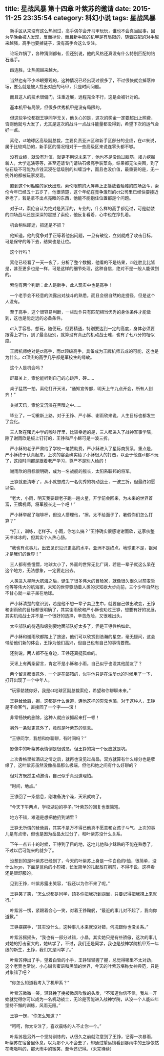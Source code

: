 title: 星战风暴 第十四章 叶紫苏的邀请
date: 2015-11-25 23:35:54
category: 科幻小说
tags: 星战风暴
---
&nbsp;&nbsp;&nbsp;&nbsp;新手区从来没有这么热闹过，高手偶尔会开马甲玩玩，谁也不会真当回事，因为早晚会被人发现，反而掉价，而且新手区的机甲是有局限的，随着匹配的对手越来越强，高手也要掉链子，没有高手会这么专注。

&nbsp;&nbsp;&nbsp;&nbsp;论坛炸锅了，各种猜测都有，但还别说，他的风格还真没有什么特别匹配的钻石选手。

&nbsp;&nbsp;&nbsp;&nbsp;四连胜，让热闹越来越大。

&nbsp;&nbsp;&nbsp;&nbsp;当然也有不少冷眼旁观的，这种情况已经出现过很多了，不过很快就会掉落神坛，要么就是被人找出对应的马甲，只是时间问题。

&nbsp;&nbsp;&nbsp;&nbsp;而且这人的技术很偏门，注重近展，远程完全不行，这是会被针对的。

&nbsp;&nbsp;&nbsp;&nbsp;基本机甲有局限，但很多优秀机甲是没有局限的。

&nbsp;&nbsp;&nbsp;&nbsp;但这些争论都跟王铮同学无关，他关心的是，这次的奖金一定要超出上网费，否则他就亏大发了，尤其是这次的战斗一点战斗能量都没得到，希望下次的运气会好一点。

&nbsp;&nbsp;&nbsp;&nbsp;索伦，ct地球区高级副总裁，主要负责亚洲区和新手区部分的业绩，在ct来说，属于比较鸡肋的，新手区的情况相对于一些高级区来说连零头都不够。

&nbsp;&nbsp;&nbsp;&nbsp;没有业绩，就没有升值，就更不用说未来了，他也不是没动过脑筋，竭力挖掘新人，大学巡演等等，甚至还请专门请钻石级高手装菜鸟，结果都无法突围，到了钻石级不可能为点钱沉浸在低级别的纠缠当中，而且也没价值，最重要的是，无一例外的都被玩家发现。

&nbsp;&nbsp;&nbsp;&nbsp;直到这个id骷髅的家伙出现，索伦眼前的大屏幕上正播放着骷髅的四场战斗，索伦今年已经五十五岁了，他很清楚，这个年纪在竞争激烈的ct公司里已经快要接近养老了，若是拿不出点亮眼的东西，他能不能抱住位置都是个问题。

&nbsp;&nbsp;&nbsp;&nbsp;对于ct，索伦自认为绝对是资深的，专业的，什么样的高手都见过，可是骷髅的四场战斗还是深深的震撼了索伦，他反复看着，心中也在挣扎着。

&nbsp;&nbsp;&nbsp;&nbsp;机会稍纵即逝，抓还是不抓？

&nbsp;&nbsp;&nbsp;&nbsp;他知道，他的竞争对手正等着他出问题，一旦有破绽，立刻就成了攻击目标，可是保守的等下去，结果也是让位。

&nbsp;&nbsp;&nbsp;&nbsp;这个行吗？

&nbsp;&nbsp;&nbsp;&nbsp;索伦已经看了一天一夜了，分析了整个数据，他看的不是结果，四连胜比比皆是，甚至更多也是一样，可是这样的细节处理，这种自信，绝对不是一般人能做到的。

&nbsp;&nbsp;&nbsp;&nbsp;索伦有两个判断：此人是新手，此人现实中也是高手！

&nbsp;&nbsp;&nbsp;&nbsp;一个老手会不经意的流露出对战斗的熟悉，而且会很自然的走捷径，但是这个人没有。

&nbsp;&nbsp;&nbsp;&nbsp;至于高手，这个很容易判断，一些动作只有匹配相当优秀的身体条件才能做到，这也是能走远的必备条件。

&nbsp;&nbsp;&nbsp;&nbsp;ct入手容易，想玩，随便玩，但要精通，特别要达到一定的高度，身体必须要跟得上才行，到了最高级别，就算没有真正的机动战士难，也有了七八分的相似度。

&nbsp;&nbsp;&nbsp;&nbsp;王牌机师绝对是ct高手，而ct顶级高手，具备成为王牌机师五成的可能，这也是为什么，ct顶尖的高手几乎都是军校生的缘故。

&nbsp;&nbsp;&nbsp;&nbsp;这个人是机会吗？

&nbsp;&nbsp;&nbsp;&nbsp;屏幕关上，索伦能听到自己的心跳声，砰……

&nbsp;&nbsp;&nbsp;&nbsp;桌子猛然一拍，索伦打开天讯，“通知宣传部，明天上午九点开会，所有人到齐！”

&nbsp;&nbsp;&nbsp;&nbsp;关掉天讯，索伦又沉浸在黑暗之中……

&nbsp;&nbsp;&nbsp;&nbsp;毕业了，一切重新上路，对于王铮、严小稣、谢雨欣来说，人生目标也都发生了变化。

&nbsp;&nbsp;&nbsp;&nbsp;三人聚在曙光中学的咖啡厅里，比较幸运的是，三人都进入了战神军事学院，除了谢雨欣是板上钉钉的，王铮和严小稣可是一波三折。

&nbsp;&nbsp;&nbsp;&nbsp;严小稣的老子严肃给了学校一笔赞助费，严小稣进入了星际商贸系，重点是，严小稣终于认真起来，上次的宴会确实给了小稣很大的打击，以至于他连ct都不玩了，这段时间都是跟着老严学习，尊严不是别人给的！

&nbsp;&nbsp;&nbsp;&nbsp;谢雨欣的目标很明确，成为一名战舰的舰长，太阳系联邦的将军。

&nbsp;&nbsp;&nbsp;&nbsp;王铮就更清晰了，从小就想成为一名优秀的机动战士，一波三折，但最终如愿以偿。

&nbsp;&nbsp;&nbsp;&nbsp;“老大，小雨，明天我要跟老子跑一趟火星，开学前会回来，为未来的世界首富，王牌机师，将军舰长走一个吧！”

&nbsp;&nbsp;&nbsp;&nbsp;严小稣举起了咖啡杯，但没人搭理他，“擦，太不给面子了，暑假你们怎么打算？”

&nbsp;&nbsp;&nbsp;&nbsp;“打工，训练，老样子。小雨，你怎么搞？”王铮确实很感谢谢雨欣，这家伙整天冷冰冰的，但其实个人热心肠。

&nbsp;&nbsp;&nbsp;&nbsp;“我也有点事儿，出去见识见识更高的水平，亚洲不是终点，地球更不是，银河才是我们的世界！”

&nbsp;&nbsp;&nbsp;&nbsp;三人都有些憧憬，地球太小了，外面的世界无比广阔，若是一辈子就这么呆在这个地方，无法想象，一定要走出去。

&nbsp;&nbsp;&nbsp;&nbsp;人类进入星际大航海之后，诞生了很多伟大的冒险家，就像很久很久以前麦哲伦等等伟大的航海家，未知的世界驱动着人类的求知欲大步向前，三个少年自然也不甘心就一辈子呆在地球。

&nbsp;&nbsp;&nbsp;&nbsp;严小稣清楚的意识到，若是他不想一辈子卖卫生巾，就要自己做出改变，王铮和谢雨欣的目标都很明确了，其实谢雨欣和严小稣也劝过王铮，想要有好的发展，其实机动战士并不是一个很好的选择，辛苦危险，又很难出头。

&nbsp;&nbsp;&nbsp;&nbsp;太空部队的待遇和级别要地面部队好太多了，但是王铮性格如此。

&nbsp;&nbsp;&nbsp;&nbsp;严小稣和谢雨欣都踏上了旅途，他们可以欣赏到浩瀚的星空，毫无疑问，这会带给他们新的体会，王铮为他们高兴，但自己也有自己的事情要做。

&nbsp;&nbsp;&nbsp;&nbsp;还别说，两人都不在身边，王铮还真挺孤单的。

&nbsp;&nbsp;&nbsp;&nbsp;天讯上有两条留言，肯定不是小稣和小雨，自己似乎也没其他朋友了？

&nbsp;&nbsp;&nbsp;&nbsp;两个留言都很意外，一个是在邮箱的，似乎他只是在注册ct的时候用了一下，打开出现了一个中年人。

&nbsp;&nbsp;&nbsp;&nbsp;“玩家骷髅你好，我是ct地球区副总裁索伦，希望和你聊聊未来。”

&nbsp;&nbsp;&nbsp;&nbsp;王铮耸耸肩，擦，这都是什么世道，连他这样的穷鬼也骗，对于这种人，王铮是不会客气，直接回了一个字——滚！

&nbsp;&nbsp;&nbsp;&nbsp;非常畅快的删除，这种人就应该抓起来打一顿！

&nbsp;&nbsp;&nbsp;&nbsp;另外一条就更意外了，竟然是叶紫苏的信息。

&nbsp;&nbsp;&nbsp;&nbsp;“王铮同学，我想和你聊聊，有时间吗？”

&nbsp;&nbsp;&nbsp;&nbsp;影像中的叶紫苏表情倒是很诚恳，但王铮的第一个反应就是坑。

&nbsp;&nbsp;&nbsp;&nbsp;上次香格里拉酒店之情之后，就再也没见过岳晶，双方就算有什么缘分也是孽缘了，这叶紫苏虽然没像岳晶那么极端，但他和她之间有什么好聊的？

&nbsp;&nbsp;&nbsp;&nbsp;但对方既然主动邀请，自己似乎真没道理怕。

&nbsp;&nbsp;&nbsp;&nbsp;“时间，地点。”

&nbsp;&nbsp;&nbsp;&nbsp;王铮回了一条信息，刚准备洗个澡，天讯就响了。

&nbsp;&nbsp;&nbsp;&nbsp;“今天下午两点，学校湖边的亭子。”叶紫苏的回复也很简短。

&nbsp;&nbsp;&nbsp;&nbsp;地方不错，难道是想把他扔到湖里？

&nbsp;&nbsp;&nbsp;&nbsp;王铮无所谓的耸耸肩，其实不是万不得已他真不愿意和女孩子斗气，上次的事儿是有点惨，但也是因为岳晶太过分了，和叶紫苏没什么关系。

&nbsp;&nbsp;&nbsp;&nbsp;下午一点五十的时候，王铮到了目的地，这地儿他和小稣熟的不能在熟悉了，不过以后可能来的就少了。

&nbsp;&nbsp;&nbsp;&nbsp;没想到的是叶紫苏已经到了，今天的叶紫苏上身是一件白色的t恤，很简单，没什么logo，下面是蓝色的小短裙，长发简单的扎起放在胸前，不得不说，这样看还是很舒服的。

&nbsp;&nbsp;&nbsp;&nbsp;见到王铮，叶紫苏露出笑容，“我还以为你不来了呢。”

&nbsp;&nbsp;&nbsp;&nbsp;王铮笑了笑，“怎么说都是同学，顶多你把我扔到湖里，只要记得把我捞上来就行。”

&nbsp;&nbsp;&nbsp;&nbsp;叶紫苏一愣，紧跟着会心一笑，对着王铮鞠躬，“最近的事儿对不起了，我向你道歉。”

&nbsp;&nbsp;&nbsp;&nbsp;王铮摆摆手，“其实没什么，这种事儿本来就没对错，何况跟你也没关系。”

&nbsp;&nbsp;&nbsp;&nbsp;叶紫苏摇摇头，“我也有一部分过错，小晶，其实她只是有些骄傲，这次的事儿对她的打击蛮大的，她转学了，不过，我们还是同学，我也是战神学院机甲系一年级的新生，王铮，我们又是同学了。”

&nbsp;&nbsp;&nbsp;&nbsp;叶紫苏伸出了手，望着白皙的小手，王铮轻轻握了握，总觉得哪里不太对劲，这个老贾也常说，小心甜言蜜语和黑暗的世界，今天的叶紫苏堪称女神典范，只是对象错了吧？

&nbsp;&nbsp;&nbsp;&nbsp;“你怎么知道我考入了机甲系？”

&nbsp;&nbsp;&nbsp;&nbsp;叶紫苏微微一笑，轻轻挽了挽被微风吹散的头发，“不知道你信不信，我从一开始就觉得你可以成为一名机动战士，无论是否能进入战神学院，从没一个人能四年坚持不懈的训练，风雨无阻。”

&nbsp;&nbsp;&nbsp;&nbsp;王铮一愣，“你怎么知道？”

&nbsp;&nbsp;&nbsp;&nbsp;“呵呵，你太专注了，喜欢晨练的人不止你一个。”

&nbsp;&nbsp;&nbsp;&nbsp;叶紫苏是另外一个坚持训练的，从很久之前就注意到了王铮，记得一次暴雨，叶紫苏在宿舍里休息，以为那个人不会去了，却通过望远镜看到暴雨中的王铮依然在嗷嗷叫的，那大雨中的微笑，至今还记得。（未完待续）